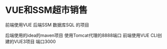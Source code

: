 # VUE和SSM超市销售
前端使用VUE 后端SSM 数据库SQL 的项目

后端使用的idea的maven项目 使用Tomcat代理的8888端口
前端使用VUE CLI创建的VUE3项目 端口3000
